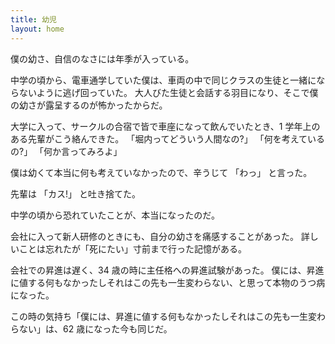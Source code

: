 ```yaml
---
title: 幼児
layout: home
---
```

僕の幼さ、自信のなさには年季が入っている。

中学の頃から、電車通学していた僕は、車両の中で同じクラスの生徒と一緒にならないように逃げ回っていた。
大人びた生徒と会話する羽目になり、そこで僕の幼さが露呈するのが怖かったからだ。

大学に入って、サークルの合宿で皆で車座になって飲んでいたとき、1 学年上のある先輩がこう絡んできた。
「堀内ってどういう人間なの?」
「何を考えているの?」
「何か言ってみろよ」

僕は幼くて本当に何も考えていなかったので、辛うじて
「わっ」
と言った。

先輩は
「カス!」
と吐き捨てた。

中学の頃から恐れていたことが、本当になったのだ。

会社に入って新人研修のときにも、自分の幼さを痛感することがあった。
詳しいことは忘れたが「死にたい」寸前まで行った記憶がある。

会社での昇進は遅く、34 歳の時に主任格への昇進試験があった。
僕には、昇進に値する何もなかったしそれはこの先も一生変わらない、と思って本物のうつ病になった。

この時の気持ち「僕には、昇進に値する何もなかったしそれはこの先も一生変わらない」は、62 歳になった今も同じだ。
